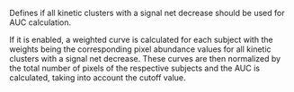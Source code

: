 Defines if all kinetic clusters with a signal net decrease should be used for AUC calculation. 

If it is enabled, a weighted curve is calculated for each subject with the weights being the corresponding pixel abundance values for all kinetic clusters with a signal net decrease. These curves are then normalized by the total number of pixels of the respective subjects and the AUC is calculated, taking into account the cutoff value.
